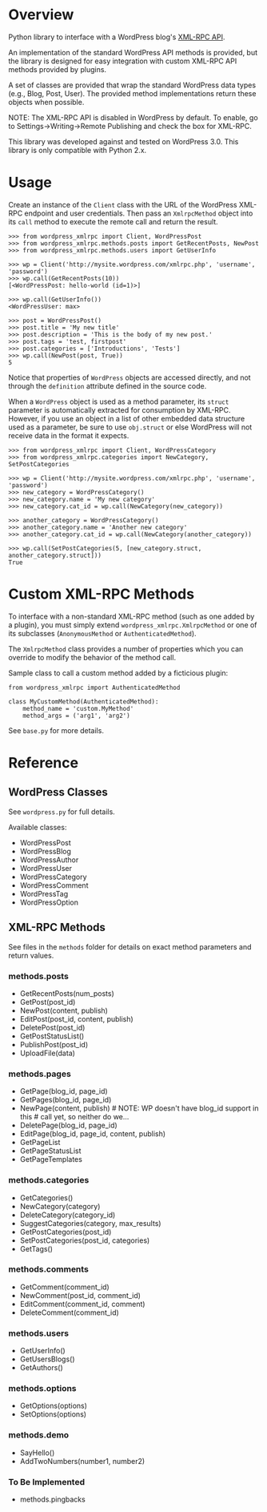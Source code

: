 Overview
==========

Python library to interface with a WordPress blog's [XML-RPC API](http://codex.wordpress.org/XML-RPC_Support).

An implementation of the standard WordPress API methods is provided,
but the library is designed for easy integration with custom
XML-RPC API methods provided by plugins.

A set of classes are provided that wrap the standard WordPress data
types (e.g., Blog, Post, User). The provided method implementations
return these objects when possible.

NOTE: The XML-RPC API is disabled in WordPress by default. To enable,
go to Settings->Writing->Remote Publishing and check the box for
XML-RPC.

This library was developed against and tested on WordPress 3.0.
This library is only compatible with Python 2.x.

Usage
==========

Create an instance of the `Client` class with the URL of the
WordPress XML-RPC endpoint and user credentials. Then pass an
`XmlrpcMethod` object into its `call` method to execute the
remote call and return the result.

	>>> from wordpress_xmlrpc import Client, WordPressPost
	>>> from wordpress_xmlrpc.methods.posts import GetRecentPosts, NewPost
	>>> from wordpress_xmlrpc.methods.users import GetUserInfo

	>>> wp = Client('http://mysite.wordpress.com/xmlrpc.php', 'username', 'password')
	>>> wp.call(GetRecentPosts(10))
	[<WordPressPost: hello-world (id=1)>]

	>>> wp.call(GetUserInfo())
	<WordPressUser: max>

	>>> post = WordPressPost()
	>>> post.title = 'My new title'
	>>> post.description = 'This is the body of my new post.'
	>>> post.tags = 'test, firstpost'
	>>> post.categories = ['Introductions', 'Tests']
	>>> wp.call(NewPost(post, True))
	5

Notice that properties of `WordPress` objects are accessed directly,
and not through the `definition` attribute defined in the source code.

When a `WordPress` object is used as a method parameter, its `struct`
parameter is automatically extracted for consumption by XML-RPC. However,
if you use an object in a list of other embedded data structure used as
a parameter, be sure to use `obj.struct` or else WordPress will not receive
data in the format it expects.

	>>> from wordpress_xmlrpc import Client, WordPressCategory
	>>> from wordpress_xmlrpc.categories import NewCategory, SetPostCategories

	>>> wp = Client('http://mysite.wordpress.com/xmlrpc.php', 'username', 'password')
	>>> new_category = WordPressCategory()
	>>> new_category.name = 'My new category'
	>>> new_category.cat_id = wp.call(NewCategory(new_category))

	>>> another_category = WordPressCategory()
	>>> another_category.name = 'Another new category'
	>>> another_category.cat_id = wp.call(NewCategory(another_category))

	>>> wp.call(SetPostCategories(5, [new_category.struct, another_category.struct]))
	True

Custom XML-RPC Methods
======================

To interface with a non-standard XML-RPC method (such as one added
by a plugin), you must simply extend `wordpress_xmlrpc.XmlrpcMethod`
or one of its subclasses (`AnonymousMethod` or `AuthenticatedMethod`).

The `XmlrpcMethod` class provides a number of properties which you
can override to modify the behavior of the method call.

Sample class to call a custom method added by a ficticious plugin:

	from wordpress_xmlrpc import AuthenticatedMethod

	class MyCustomMethod(AuthenticatedMethod):
		method_name = 'custom.MyMethod'
		method_args = ('arg1', 'arg2')

See `base.py` for more details.

Reference
==========

WordPress Classes
-----------------

See `wordpress.py` for full details.

Available classes:

* WordPressPost
* WordPressBlog
* WordPressAuthor
* WordPressUser
* WordPressCategory
* WordPressComment
* WordPressTag
* WordPressOption

XML-RPC Methods
----------

See files in the `methods` folder for details on exact
method parameters and return values.

### methods.posts

* GetRecentPosts(num_posts)
* GetPost(post_id)
* NewPost(content, publish)
* EditPost(post_id, content, publish)
* DeletePost(post_id)
* GetPostStatusList()
* PublishPost(post_id)
* UploadFile(data)

### methods.pages

* GetPage(blog_id, page_id)
* GetPages(blog_id, page_id)
* NewPage(content, publish) # NOTE: WP doesn't have blog_id support in this
                            # call yet, so neither do we...
* DeletePage(blog_id, page_id)
* EditPage(blog_id, page_id, content, publish)
* GetPageList
* GetPageStatusList
* GetPageTemplates


### methods.categories

* GetCategories()
* NewCategory(category)
* DeleteCategory(category_id)
* SuggestCategories(category, max_results)
* GetPostCategories(post_id)
* SetPostCategories(post_id, categories)
* GetTags()

### methods.comments

* GetComment(comment_id)
* NewComment(post_id, comment_id)
* EditComment(comment_id, comment)
* DeleteComment(comment_id)

### methods.users

* GetUserInfo()
* GetUsersBlogs()
* GetAuthors()

### methods.options

* GetOptions(options)
* SetOptions(options)

### methods.demo

* SayHello()
* AddTwoNumbers(number1, number2)

### To Be Implemented

* methods.pingbacks